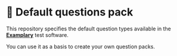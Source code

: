 # 🙋 Default questions pack

This repository specifies the default question types available in the **[Examplary](https://examplary.ai)** test software.

You can use it as a basis to create your own question packs.
